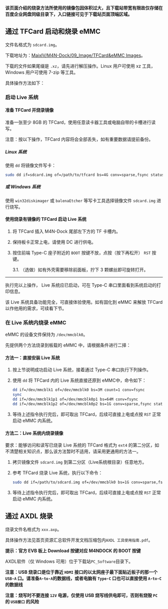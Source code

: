 **该页面介绍的烧录方法所使用的镜像包因体积过大，且下载站带宽有限故仅存储在百度企业网盘同级目录下，入口链接可见于下载站页面顶端区域。**

## 通过 TFCard 启动和烧录 eMMC

文件名格式为 `sdcard.img`。

下载地址为：[MaixIV/M4N-Dock/09_Image/TFCard&eMMC Images](https://pan.baidu.com/e/1-r6V352TIN8eqiFEIsUQoA)。

下载的文件如果尾缀是 `.xz`，请先进行解压操作。Linux 用户可使用 xz 工具，Windows 用户可使用 7-zip 等工具。

具体操作方法如下：

### 启动 Live 系统

#### 准备 TFCard 并烧录镜像

准备一张至少 8GB 的 TFCard，使用任意读卡器工具或电脑自带的卡槽进行读写。

注意：按以下操作，TFCard 内容将会全部丢失，如有重要数据请提前备份。

##### Linux 系统

使用 `dd` 将镜像文件写卡：

```sh
sudo dd if=sdcard.img of=/path/to/tfcard bs=4G conv=sparse,fsync status=progress
```

##### 或 Windows 系统

使用 `win32diskimager` 或 `balenaEtcher` 等写卡工具选择镜像文件 `sdcard.img` 进行烧写。

#### 使用烧录有镜像的 TFCard 启动 Live 系统

1. 将 TFCard 插入 M4N-Dock 尾部左下方的 TF 卡槽内。

2. 保持板卡正常上电，请使用 DC 进行供电。

3. 按住前端 Type-C 座子附近的 `BOOT` 按键不放，点按（按下再松开） `RST` 按键。

    3.1. （选做）如有外壳需要移除前面板，拧下 3 颗螺丝即可旋转打开。

-----------

执行完以上操作， Live 系统应已启动，可在 Type-C 串口里面看到系统启动的打印信息。

该 Live 系统具备功能完全，可直接体验使用。如有固化到 eMMC 来解放 TFCard 以作他用的需求，可续看下节。


### 在 Live 系统内烧录 eMMC

eMMC 的设备文件保持为 `/dev/mmcblk0`。

先提供两个方法烧录到板载的 eMMC 中，请根据条件进行二择：

#### 方法一：直接安装 Live 系统

1. 按上节说明成功启动 Live 系统，接着通过 Type-C 串口执行下列操作。

2. 使用 `dd` 将 TFCard 内的 Live 系统直接还原到 eMMC中，命令如下：

    ```sh
    dd if=/dev/mmcblk1 of=/dev/mmcblk0 bs=3M count=1 conv=fsync
    sync
    dd if=/dev/mmcblk1p1 of=/dev/mmcblk0p1 bs=64M conv=fsync
    dd if=/dev/mmcblk1p2 of=/dev/mmcblk0p2 bs=1G conv=sparse,fsync status=progress
    ```

3. 等待上述指令执行完后，即可取出 TFCard，后续可直接上电或点按 `RST` 正常启动 eMMC 内系统。

#### 方法二：Live 系统内烧录镜像

要求：能够访问和读写已烧录 Live 系统的 TFCard 格式为 `ext4` 的第二分区，如不清楚相关知识点，那么该方法暂时不适用，请采用更通用的方法一。

1. 拷贝镜像文件 `sdcard.img` 到第二分区（Live系统根目录）任意地方。

2. 参考 TFCard 烧录 Live 系统，执行以下命令：

    ```sh
    sudo dd if=/path/to/sdcard.img of=/dev/mmcblk0 bs=1G conv=sparse,fsync status=progress
    ```

3. 等待上述指令执行完后，即可取出 TFCard，后续可直接上电或点按 `RST` 正常启动 eMMC 内系统。


## 通过 AXDL 烧录

烧录文件名格式为 `xxx.axp`。

具体操作方法见首页资源汇总软件开发文档压缩包内`AXDL 工具使用指南.pdf`。

**提示：官方 EVB 板上 Download 按键对应 M4NDOCK 的 BOOT 按键**

AXDL软件（仅 Windows 可用）位于下载站`PC_Software`目录下。

**注意：USB 烧录口是位于靠近 `HDMI` 接口的以太网座子最下面贴近板子的那一个 `USB-A` 口。请准备`A-to-A`的数据线，或者电脑有 `Type-C` 口也可以直接使用 `A-to-C` 的数据线**

**注意：烧写时不要连接 `12V` 电源，仅使用 USB 烧写线供电即可，否则有烧毁 `PC` 的 `USB接口` 的风险**
